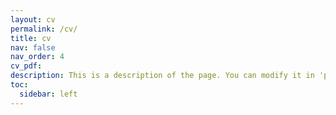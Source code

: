 ```yaml
---
layout: cv
permalink: /cv/
title: cv
nav: false
nav_order: 4
cv_pdf: 
description: This is a description of the page. You can modify it in 'pages/_cv.md'. You can also change or remove the top pdf download button.
toc:
  sidebar: left
---
```

